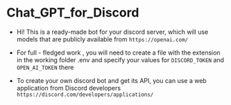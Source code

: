 # Chat_GPT_for_Discord

* Hi! This is a ready-made bot for your discord server, which will use models that are publicly available from ```https://openai.com/```



* For full - fledged work , you will need to create a file with the extension in the working folder .env and specify your values for ```DISCORD_TOKEN``` and ```OPEN_AI_TOKEN``` there



* To create your own discord bot and get its API, you can use a web application from Discord developers ```https://discord.com/developers/applications/```

